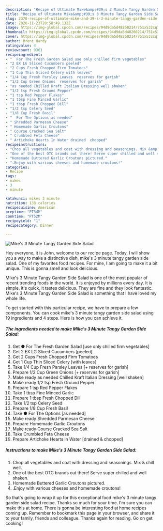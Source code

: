 ```yaml
---
description: "Recipe of Ultimate Mike&amp;#39;s 3 Minute Tangy Garden Side Salad"
title: "Recipe of Ultimate Mike&amp;#39;s 3 Minute Tangy Garden Side Salad"
slug: 2378-recipe-of-ultimate-mike-and-39-s-3-minute-tangy-garden-side-salad
date: 2020-11-23T20:58:49.132Z
image: https://img-global.cpcdn.com/recipes/94d9da5d48260214/751x532cq70/mikes-3-minute-tangy-garden-side-salad-recipe-main-photo.jpg
thumbnail: https://img-global.cpcdn.com/recipes/94d9da5d48260214/751x532cq70/mikes-3-minute-tangy-garden-side-salad-recipe-main-photo.jpg
cover: https://img-global.cpcdn.com/recipes/94d9da5d48260214/751x532cq70/mikes-3-minute-tangy-garden-side-salad-recipe-main-photo.jpg
author: Brent Hardy
ratingvalue: 4
reviewcount: 9361
recipeingredient:
- "  For The Fresh Garden Salad use only chilled firm vegetables"
- "2 EX LG Sliced Cucumbers peeled"
- "2 Cups Fresh Chopped Firm Tomatoes"
- "1 Cup Thin Sliced Celery with leaves"
- "1/4 Cup Fresh Parsley Leaves  reserves for garish"
- "1/2 Cup Green Onions  reserves for garish"
- "as needed Chilled Kraft Italian Dressing well shaken"
- "1/2 tsp Fresh Ground Pepper"
- "1 tsp Red Pepper Flakes"
- "1 tbsp Fine Minced Garlic"
- "1 tbsp Fresh Chopped Dill"
- "1/2 tsp Celery Seed"
- "1/8 Cup Fresh Basil"
- "  For The Options as needed"
- " Shredded Parmesan Cheese"
- " Homemade Garlic Croutons"
- " Course Cracked Sea Salt"
- " Crumbled Feta Cheese"
- " Artichoke Hearts In Water drained  chopped"
recipeinstructions:
- "Chop all vegetables and coat with dressing and seasonings. Mix &amp; chill well."
- "One of the best OTC brands out there! Serve super chilled and well shaken."
- "Homemade Buttered Garlic Croutons pictured."
- ".Enjoy with various cheeses and homemade croutons!"
categories:
- Recipe
tags:
- mikes
- 3
- minute

katakunci: mikes 3 minute 
nutrition: 138 calories
recipecuisine: American
preptime: "PT34M"
cooktime: "PT52M"
recipeyield: "1"
recipecategory: Dinner

---
```



![Mike&#39;s 3 Minute Tangy Garden Side Salad](https://img-global.cpcdn.com/recipes/94d9da5d48260214/751x532cq70/mikes-3-minute-tangy-garden-side-salad-recipe-main-photo.jpg)

Hey everyone, it is John, welcome to our recipe page. Today, I will show you a way to make a distinctive dish, mike&#39;s 3 minute tangy garden side salad. One of my favorites food recipes. For mine, I am going to make it a bit unique. This is gonna smell and look delicious.



Mike&#39;s 3 Minute Tangy Garden Side Salad is one of the most popular of recent trending foods in the world. It is enjoyed by millions every day. It is simple, it's quick, it tastes delicious. They are fine and they look fantastic. Mike&#39;s 3 Minute Tangy Garden Side Salad is something that I have loved my whole life.


To get started with this particular recipe, we have to prepare a few components. You can cook mike&#39;s 3 minute tangy garden side salad using 19 ingredients and 4 steps. Here is how you can achieve it.

<!--inarticleads1-->

##### The ingredients needed to make Mike&#39;s 3 Minute Tangy Garden Side Salad:

1. Get  ● For The Fresh Garden Salad [use only chilled firm vegetables]
1. Get 2 EX LG Sliced Cucumbers [peeled]
1. Get 2 Cups Fresh Chopped Firm Tomatoes
1. Get 1 Cup Thin Sliced Celery [with leaves]
1. Take 1/4 Cup Fresh Parsley Leaves [+ reserves for garish]
1. Prepare 1/2 Cup Green Onions [+ reserves for garish]
1. Make ready as needed Chilled Kraft Italian Dressing [well shaken]
1. Make ready 1/2 tsp Fresh Ground Pepper
1. Prepare 1 tsp Red Pepper Flakes
1. Take 1 tbsp Fine Minced Garlic
1. Prepare 1 tbsp Fresh Chopped Dill
1. Take 1/2 tsp Celery Seed
1. Prepare 1/8 Cup Fresh Basil
1. Take  ● For The Options [as needed]
1. Make ready  Shredded Parmesan Cheese
1. Prepare  Homemade Garlic Croutons
1. Make ready  Course Cracked Sea Salt
1. Take  Crumbled Feta Cheese
1. Prepare  Artichoke Hearts In Water [drained &amp; chopped]




<!--inarticleads2-->

##### Instructions to make Mike&#39;s 3 Minute Tangy Garden Side Salad:

1. Chop all vegetables and coat with dressing and seasonings. Mix &amp; chill well.
1. One of the best OTC brands out there! Serve super chilled and well shaken.
1. Homemade Buttered Garlic Croutons pictured.
1. .Enjoy with various cheeses and homemade croutons!




So that's going to wrap it up for this exceptional food mike&#39;s 3 minute tangy garden side salad recipe. Thanks so much for your time. I'm sure you can make this at home. There is gonna be interesting food at home recipes coming up. Remember to bookmark this page in your browser, and share it to your family, friends and colleague. Thanks again for reading. Go on get cooking!

